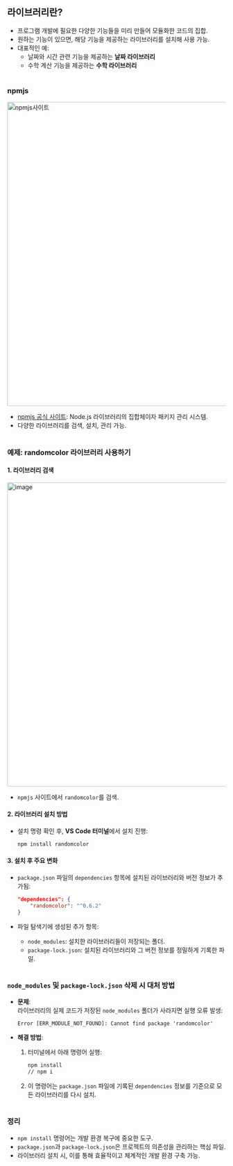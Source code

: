 ## 라이브러리란?

- 프로그램 개발에 필요한 다양한 기능들을 미리 만들어 모듈화한 코드의 집합.
- 원하는 기능이 있으면, 해당 기능을 제공하는 라이브러리를 설치해 사용 가능.
- 대표적인 예:
  - 날짜와 시간 관련 기능을 제공하는 **날짜 라이브러리**
  - 수학 계산 기능을 제공하는 **수학 라이브러리**

# 

### npmjs
<img width="700" alt="npmjs사이트" src="https://github.com/user-attachments/assets/4d0f6098-1465-4c33-a429-51209911d13a" />

- [npmjs 공식 사이트](https://www.npmjs.com/): Node.js 라이브러리의 집합체이자 패키지 관리 시스템.
- 다양한 라이브러리를 검색, 설치, 관리 가능.



# 

### 예제: randomcolor 라이브러리 사용하기

#### 1. 라이브러리 검색
<img width="700" alt="image" src="https://github.com/user-attachments/assets/2796e195-3aeb-41e1-9563-6b9ce568f27e" />

- `npmjs` 사이트에서 `randomcolor`를 검색.

#### 2. 라이브러리 설치 방법
- 설치 명령 확인 후, **VS Code 터미널**에서 설치 진행:
  ```bash
  npm install randomcolor
  ```
  
#### 3. 설치 후 주요 변화
- `package.json` 파일의 `dependencies` 항목에 설치된 라이브러리와 버전 정보가 추가됨:
  ```json
  "dependencies": {
      "randomcolor": "^0.6.2"
  }
  ```

- 파일 탐색기에 생성된 추가 항목:
  - `node_modules`: 설치한 라이브러리들이 저장되는 폴더.
  - `package-lock.json`: 설치된 라이브러리와 그 버전 정보를 정밀하게 기록한 파일.


# 

### `node_modules` 및 `package-lock.json` 삭제 시 대처 방법

- **문제**:  
  라이브러리의 실제 코드가 저장된 `node_modules` 폴더가 사라지면 실행 오류 발생:
  ```
  Error [ERR_MODULE_NOT_FOUND]: Cannot find package 'randomcolor'
  ```

- **해결 방법**:
  1. 터미널에서 아래 명령어 실행:
     ```bash
     npm install
     // npm i
     ```
  2. 이 명령어는 `package.json` 파일에 기록된 `dependencies` 정보를 기준으로 모든 라이브러리를 다시 설치.

# 

### 정리

- `npm install` 명령어는 개발 환경 복구에 중요한 도구.
- `package.json`과 `package-lock.json`은 프로젝트의 의존성을 관리하는 핵심 파일.
- 라이브러리 설치 시, 이를 통해 효율적이고 체계적인 개발 환경 구축 가능.
